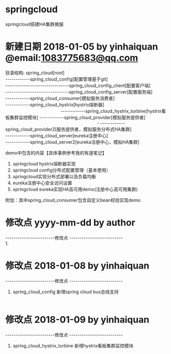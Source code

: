 # springcloud
springcloud搭建HA集群微服

# 新建日期 2018-01-05  by yinhaiquan @email:1083775683@qq.com
目录结构:
spring_cloud[root]                                                                                                                         
------------spring_cloud_config[配置管理基于git]                                                                                           
-------------------------------spring_cloud_config_client[配置客户端]                                                                       
-------------------------------spring_cloud_config_server[配置服务端]                                                                       
------------spring_cloud_consumer[模拟服务消费者]                                                                                           
------------spring_cloud_hystrix[hystrix熔断器]                                                                                             
------------spring_cloud_hystrix_turbine[hystrix看板集群监控模块]
------------spring_cloud_provider[模拟服务提供者]                                                                                          - 
------------spring_cloud_provider2[服务提供者，模拟服务分布式HA集群]                                                                         
------------spring_cloud_server[eureka注册中心]                                                                                            
------------spring_cloud_server2[eureka注册中心，模拟HA集群]                                                                                

demo中包含的内容【具体事例参考我的有道笔记】
1. springcloud hystrix熔断器实现
2. springcloud config分布式配置管理（基本使用）
3. springcloud实现分布式部署以及负载均衡
4. eureka注册中心安全访问设置
5. springcloud eureka实现HA高可用demo(注册中心高可用集群)

附加：其中spring_cloud_consumer包含自定义bean校验实现demo


# 修改点 yyyy-mm-dd by author
------------------------修改点 --------------------------                                                                                   
1.

# 修改点 2018-01-08 by yinhaiquan
------------------------修改点 --------------------------                                                                                   
1. spring_cloud_config 新增spring cloud bus总线支持                                                                                        

# 修改点 2018-01-09 by yinhaiquan
------------------------修改点 --------------------------                                                                                   
1. spring_cloud_hystrix_turbine 新增hystrix看板集群监控模块        
